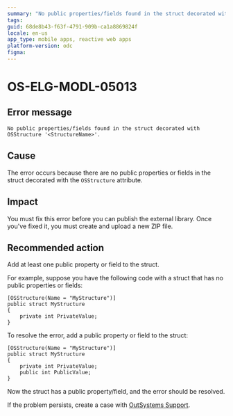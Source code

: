 ```yaml
---
summary: "No public properties/fields found in the struct decorated with OSStructure '<StructureName>'."
tags:
guid: 68de8b43-f63f-4791-909b-ca1a8869824f
locale: en-us
app_type: mobile apps, reactive web apps
platform-version: odc
figma:
---
```


# OS-ELG-MODL-05013

## Error message

`No public properties/fields found in the struct decorated with OSStructure '<StructureName>'.`

## Cause

The error occurs because there are no public properties or fields in the struct decorated with the `OSStructure` attribute.

## Impact

You must fix this error before you can publish the external library. Once you've fixed it, you must create and upload a new ZIP file.

## Recommended action

Add at least one public property or field to the struct.

For example, suppose you have the following code with a struct that has no public properties or fields:

    [OSStructure(Name = "MyStructure")]
    public struct MyStructure
    {
        private int PrivateValue;
    }

To resolve the error, add a public property or field to the struct:

    [OSStructure(Name = "MyStructure")]
    public struct MyStructure
    {
        private int PrivateValue;
        public int PublicValue;
    }

Now the struct has a public property/field, and the error should be resolved.

If the problem persists, create a case with [OutSystems Support](https://www.outsystems.com/support/portal/open-support-case?ErrorCode=OS-ELG-MODL-05013).
